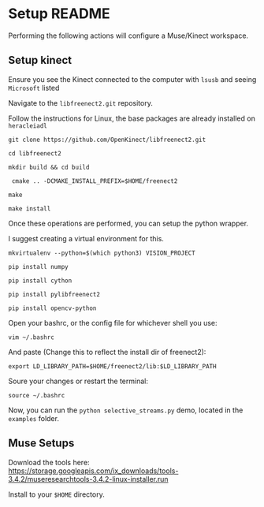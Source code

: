 # Setup README


Performing the following actions will configure a Muse/Kinect workspace.


## Setup kinect

Ensure you see the Kinect connected to the computer with `lsusb` and seeing `Microsoft` listed

Navigate to the `libfreenect2.git` repository.

Follow the instructions for Linux, the base packages are already installed on `heracleiadl`

`git clone https://github.com/OpenKinect/libfreenect2.git`

`cd libfreenect2`

`mkdir build && cd build`

` cmake .. -DCMAKE_INSTALL_PREFIX=$HOME/freenect2`

`make`

`make install`

Once these operations are performed, you can setup the python wrapper.

I suggest creating a virtual environment for this.

`mkvirtualenv --python=$(which python3) VISION_PROJECT`

`pip install numpy`

`pip install cython`

`pip install pylibfreenect2`

`pip install opencv-python`

Open your bashrc, or the config file for whichever shell you use:

`vim ~/.bashrc`

And paste (Change this to reflect the install dir of freenect2):

`export LD_LIBRARY_PATH=$HOME/freenect2/lib:$LD_LIBRARY_PATH`

Soure your changes or restart the terminal:

`source ~/.bashrc`

Now, you can run the `python selective_streams.py` demo, located in the `examples` folder.

## Muse Setups

Download the tools here: https://storage.googleapis.com/ix_downloads/tools-3.4.2/museresearchtools-3.4.2-linux-installer.run

Install to your `$HOME` directory.



